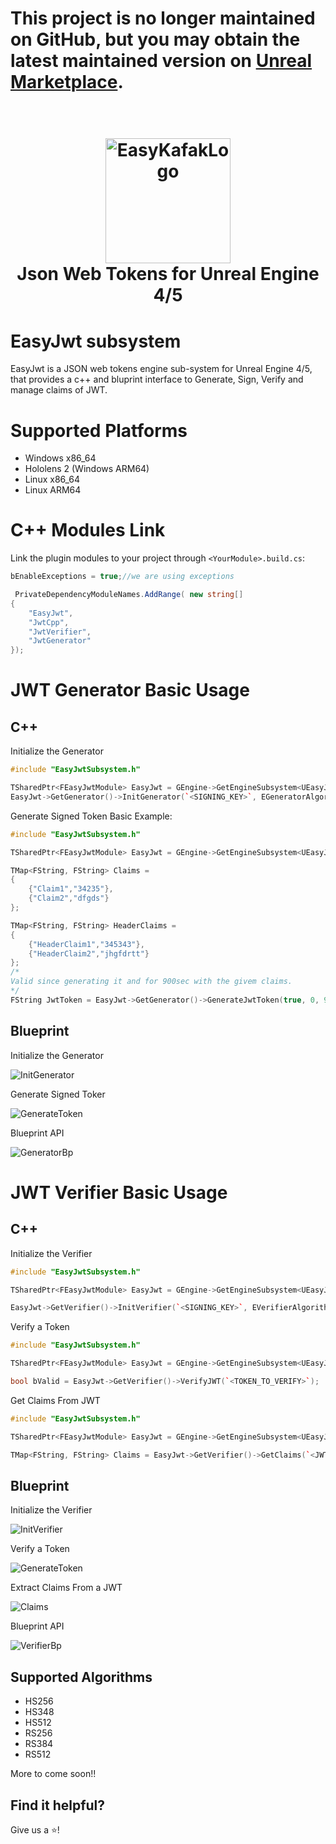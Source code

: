 # This project is no longer maintained on GitHub, but you may obtain the latest maintained version on [Unreal Marketplace](https://www.unrealengine.com/marketplace/en-US/product/easy-jwt). 

<h1 align="center">
  <br>
  <a href="https://discord.com/invite/MtGpAdM">
    <img src="Resources/Icon128.png" alt="EasyKafakLogo" width="200">
  </a>
  <br>
  Json Web Tokens for Unreal Engine 4/5
  <br>
</h1>

# EasyJwt subsystem

EasyJwt is a JSON web tokens engine sub-system for Unreal Engine 4/5, that provides a c++ and bluprint interface to Generate, Sign, Verify and manage claims of JWT.

# Supported Platforms

 - Windows x86_64
 - Hololens 2 (Windows ARM64)
 - Linux x86_64
 - Linux ARM64

# C++ Modules Link

Link the plugin modules to your project through `<YourModule>.build.cs`:

```cs
bEnableExceptions = true;//we are using exceptions

 PrivateDependencyModuleNames.AddRange( new string[]
{
    "EasyJwt",
    "JwtCpp",
    "JwtVerifier",
    "JwtGenerator"
});
```
# JWT Generator Basic Usage

## C++
Initialize the Generator

```cpp
#include "EasyJwtSubsystem.h"

TSharedPtr<FEasyJwtModule> EasyJwt = GEngine->GetEngineSubsystem<UEasyJwtSubsystem>()->GetEasyJwt();
EasyJwt->GetGenerator()->InitGenerator(`<SIGNING_KEY>`, EGeneratorAlgorithm::HS256);
```

Generate Signed Token Basic Example:

```cpp
#include "EasyJwtSubsystem.h"

TSharedPtr<FEasyJwtModule> EasyJwt = GEngine->GetEngineSubsystem<UEasyJwtSubsystem>()->GetEasyJwt();

TMap<FString, FString> Claims =
{
	{"Claim1","34235"},
	{"Claim2","dfgds"}
};

TMap<FString, FString> HeaderClaims =
{
	{"HeaderClaim1","345343"},
	{"HeaderClaim2","jhgfdrtt"}
};
/*
Valid since generating it and for 900sec with the givem claims.
*/
FString JwtToken = EasyJwt->GetGenerator()->GenerateJwtToken(true, 0, 900, Claims, HeaderClaims);
```
## Blueprint

Initialize the Generator

<img src="Images/InitGenerator.png" alt="InitGenerator">

Generate Signed Toker

<img src="Images/GenerateToken.png" alt="GenerateToken">

Blueprint API

<img src="Images/GeneratorBp.png" alt="GeneratorBp">

# JWT Verifier Basic Usage

## C++
Initialize the Verifier

```cpp
#include "EasyJwtSubsystem.h"

TSharedPtr<FEasyJwtModule> EasyJwt = GEngine->GetEngineSubsystem<UEasyJwtSubsystem>()->GetEasyJwt();

EasyJwt->GetVerifier()->InitVerifier(`<SIGNING_KEY>`, EVerifierAlgorithm::HS256);
```

Verify a Token

```cpp
#include "EasyJwtSubsystem.h"

TSharedPtr<FEasyJwtModule> EasyJwt = GEngine->GetEngineSubsystem<UEasyJwtSubsystem>()->GetEasyJwt();

bool bValid = EasyJwt->GetVerifier()->VerifyJWT(`<TOKEN_TO_VERIFY>`);
```

Get Claims From JWT

```cpp
#include "EasyJwtSubsystem.h"

TSharedPtr<FEasyJwtModule> EasyJwt = GEngine->GetEngineSubsystem<UEasyJwtSubsystem>()->GetEasyJwt();

TMap<FString, FString> Claims = EasyJwt->GetVerifier()->GetClaims(`<JWT>`);
```

## Blueprint

Initialize the Verifier

<img src="Images/InitVerifier.png" alt="InitVerifier">

Verify a Token

<img src="Images/VerifyToken.png" alt="GenerateToken">

Extract Claims From a JWT

<img src="Images/GetClaims.png" alt="Claims">

Blueprint API

<img src="Images/VerifierBp.png" alt="VerifierBp">


## Supported Algorithms

 - HS256
 - HS348
 - HS512
 - RS256
 - RS384
 - RS512

More to come soon!!

## Find it helpful?

Give us a ⭐️!


